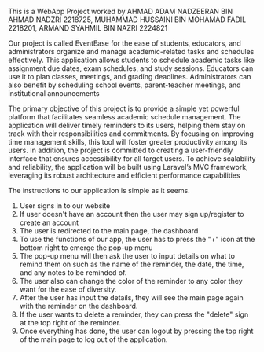 This is a WebApp Project worked by AHMAD ADAM NADZEERAN BIN AHMAD NADZRI 2218725, MUHAMMAD HUSSAINI BIN MOHAMAD FADIL 2218201, ARMAND SYAHMIL BIN NAZRI 2224821

Our project is called EventEase for the ease of students, educators, and administrators organize and manage academic-related tasks and schedules effectively. 
This application allows students to schedule academic tasks like assignment due dates, exam schedules, and study sessions. 
Educators can use it to plan classes, meetings, and grading deadlines. 
Administrators can also benefit by scheduling school events, parent-teacher meetings, and institutional announcements

The primary objective of this project is to provide a simple yet powerful platform that facilitates seamless academic schedule management. The application will deliver timely reminders to its users, helping them stay on track with their responsibilities and commitments. By focusing on improving time management skills, this tool will foster greater productivity among its users.
In addition, the project is committed to creating a user-friendly interface that ensures accessibility for all target users. To achieve scalability and reliability, the application will be built using Laravel’s MVC framework, leveraging its robust architecture and efficient performance capabilities

The instructions to our application is simple as it seems. 
1. User signs in to our website
2. If user doesn't have an account then the user may sign up/register to create an account
3. The user is redirected to the main page, the dashboard
4. To use the functions of our app, the user has to press the "+" icon at the bottom right to emerge the pop-up menu
5. The pop-up menu will then ask the user to input details on what to remind them on such as the name of the reminder, the date, the time, and any notes to be reminded of.
6. The user also can change the color of the reminder to any color they want for the ease of diversity.
7. After the user has input the details, they will see the main page again with the reminder on the dashboard.
8. If the user wants to delete a reminder, they can press the "delete" sign at the top right of the reminder.
9. Once everything has done, the user can logout by pressing the top right of the main page to log out of the application.


